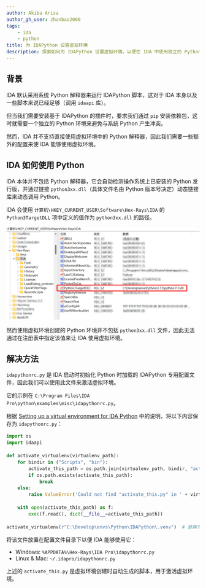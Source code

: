 ```yaml
---
author: Akiba Arisa
author_gh_user: zhanbao2000
tags:
    - ida
    - python
title: 为 IDAPython 设置虚拟环境
description: 探索如何为 IDAPython 设置虚拟环境，以便在 IDA 中使用独立的 Python 环境来安装和管理插件依赖，避免与系统 Python 产生冲突。
---
```


## 背景

IDA 默认采用系统 Python 解释器来运行 IDAPython 脚本，这对于 IDA 本身以及一些脚本来说已经足够（调用 `idaapi` 库）。

但当我们需要安装基于 IDAPython 的插件时，要求我们通过 `pip` 安装依赖包，这时就需要一个独立的 Python 环境来避免与系统 Python 产生冲突。

然而，IDA 并不支持直接使用虚拟环境中的 Python 解释器，因此我们需要一些额外的配置来使 IDA 能够使用虚拟环境。

## IDA 如何使用 Python

IDA 本体并不包括 Python 解释器，它会自动检测操作系统上已安装的 Python 发行版，并通过链接 `python3xx.dll`（具体文件名由 Python 版本号决定）动态链接库来动态调用 Python。

IDA 会使用 `计算机\HKEY_CURRENT_USER\Software\Hex-Rays\IDA` 的 `Python3TargetDLL` 项中定义的值作为 `python3xx.dll` 的路径。

![reg](images/250811-create-venv-for-idapython/reg.png)

然而使用虚拟环境创建的 Python 环境并不包括 `python3xx.dll` 文件，因此无法通过在注册表中指定该值来让 IDA 使用虚拟环境。

## 解决方法

`idapythonrc.py` 是 IDA 启动时初始化 Python 时加载的 IDAPython 专用配置文件，因此我们可以使用此文件来激活虚拟环境。

它的示例在 `C:\Program Files\IDA Pro\python\examples\misc\idapythonrc.py`。

根据 [Setting up a virtual environment for IDA Python](https://github.com/eset/ipyida/blob/master/README.virtualenv.adoc) 中的说明，将以下内容保存为 `idapythonrc.py`：

```python
import os
import idaapi

def activate_virtualenv(virtualenv_path):
    for bindir in ("Scripts", "bin"):
        activate_this_path = os.path.join(virtualenv_path, bindir, "activate_this.py")
        if os.path.exists(activate_this_path):
            break
    else:
        raise ValueError('Could not find "activate_this.py" in ' + virtualenv_path)

    with open(activate_this_path) as f:
        exec(f.read(), dict(__file__=activate_this_path))

activate_virtualenv(r"C:\Develop\envs\Python\IDAPython\.venv")  # 替换为你的虚拟环境路径
```

将该文件放置在配置文件目录下以便 IDA 能够使用它：

 - Windows: `%APPDATA%\Hex-Rays\IDA Pro\idapythonrc.py`
 - Linux & Mac: `~/.idapro/idapythonrc.py`

上述的 `activate_this.py` 是虚拟环境创建时自动生成的脚本，用于激活虚拟环境。
